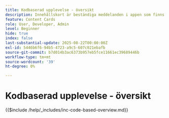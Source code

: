 ```yaml
---
title: Kodbaserad upplevelse - översikt
description: Innehållskort är beständiga meddelanden i appen som finns inuti en dedikerad inkorg eller feed i appen. De är idealiska för att leverera icke-brådskande, informativa eller kampanjinnehåll som har bättre synlighet över tiden.
feature: Content Cards
role: User, Developer, Admin
level: Beginner
hide: true
index: false
last-substantial-update: 2025-08-22T00:00:00Z
exl-id: 5446b6f6-94b5-4723-a9c5-607c021ebafb
source-git-commit: b7d014b3ac6373b957eb5fce11661ec39689446b
workflow-type: tm+mt
source-wordcount: '39'
ht-degree: 0%

---
```


# Kodbaserad upplevelse - översikt

{{$include /help/_includes/inc-code-based-overview.md}}

